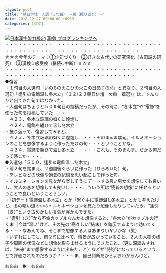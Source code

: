 ```yaml
---
layout: post
title: "朝日俳壇　入選（２句目）　～続（振り返り）～"
date: 2018-12-27 00:00:00 +0900
categories: [俳句]
---
```


[![](/syuusyuu9701/assets/images/朝日俳壇-入選（２句目）-～続（振り返り）～-br_c_3028_1.gif)](http://blog.with2.net/link.php?1659096:3028 "日本漢字能力検定(漢検) ブログランキングへ")[日本漢字能力検定(漢検) ブログランキングへ](http://blog.with2.net/link.php?1659096:3028)  
・・・・・・・・・・・・・・・・・・・・・・・・・・・・・・・・・・・・・・・・・・・・・・・・・・・・・・・・・・・・・・・・・・・  
☆☆☆今年のテーマ：①俳句づくり　②好きな古代史の研究深化（古田説の研究）　③漢検１級受検（継続➪中断）☆☆☆  
・・・・・・・・・・・・・・・・・・・・・・・・・・・・・・・・・・・・・・・・・・・・・・・・・・・・・・・・・・・・・・・・・・  
●復習  
・１句目の入選句「いのちの火こひの火この日晶子の忌」と異なり、２句目の入選句「逢引の電飾温し冬木立」（１２/２３朝日俳壇　大串　章選）」は、すんなりと出てきた句ではなかった。  
・入選句はちょうど５００句目の投稿だったが、その前に、“冬木立”や“電飾”を使った句を投稿していた・・・  
　４２３．冬木立玻璃の如くに煌煌し  
　４２４．電飾を纏ひて温し冬木立  
・振り返って、復習してみると、  
　４２３．冬木立玻璃の如くに煌煌し　・・・そのまんま駄句。イルミネーションのことを想像するように作っただけの句・・・ということかな。  
　４２４．電飾を纏ひて温し冬木立　　・・・これも、そのまんま。だから何だって感じか・・・。  
●入選句「５００．逢引の電飾温し冬木立」  
・前２句を踏まえ、２週間後ぐらいに作った（ひらめいた）句。  
・テレビなどの映像や過去の記憶を思い起こして作った句。  
・イルミネーションを見ながら楽しそうにデートする若い男女を想像しても良いし、大人の恋を想像しても良いし・・・こういう所は“読者の想像”に任せるということで良いということらしい。  
・「初デート電飾温し冬木立」とか「繋ぐ手に電飾温し冬木立」とかも考えたけど、冬の暗い道の中のイルミネーションを見たり想像したりしていたら、“逢引（き）”という古めかしい言葉が浮かんできた。  
・“逢引（き）”から不倫カップルなんかも想像すると、“冬木立”がカップルの行く末（今は“温い”けど、その先の“寒々しい”結末）を暗示するように効いてくる・・・なあんてね、そこまで想像する人はあまりいないかな（笑）  
・いずれにしても、前２句に比べて、情景が広がっていること、２人の人物の様子や周囲の状況などに想像を膨らませるようにできたこと、（更に深読みすれば、“未来”まで想像するように出来たこと）などが“詩的”になっているということで評価されたのだろうか？・・・ま、自己判断だからよおわからんけど。  
  
  
👍👍👍　🐕　👍👍👍